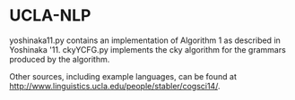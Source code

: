UCLA-NLP
========
yoshinaka11.py contains an implementation of Algorithm 1 as described in Yoshinaka '11.
ckyYCFG.py implements the cky algorithm for the grammars produced by the algorithm.

Other sources, including example languages, can be found at http://www.linguistics.ucla.edu/people/stabler/cogsci14/.
